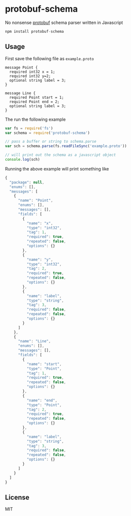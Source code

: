 # protobuf-schema

No nonsense [protobuf](https://code.google.com/p/protobuf/) schema parser written in Javascript

``` js
npm install protobuf-schema
```

## Usage

First save the following file as `example.proto`

```
message Point {
  required int32 x = 1;
  required int32 y=2;
  optional string label = 3;
}

message Line {
  required Point start = 1;
  required Point end = 2;
  optional string label = 3;
}
```

The run the following example

``` js
var fs = require('fs')
var schema = require('protobuf-schema')

// pass a buffer or string to schema.parse
var sch = schema.parse(fs.readFileSync('example.proto'))

// will print out the schema as a javascript object
console.log(sch)
```

Running the above example will print something like

``` js
{
  "package": null,
  "enums": [],
  "messages": [
    {
      "name": "Point",
      "enums": [],
      "messages": [],
      "fields": [
        {
          "name": "x",
          "type": "int32",
          "tag": 1,
          "required": true,
          "repeated": false,
          "options": {}
        },
        {
          "name": "y",
          "type": "int32",
          "tag": 2,
          "required": true,
          "repeated": false,
          "options": {}
        },
        {
          "name": "label",
          "type": "string",
          "tag": 3,
          "required": false,
          "repeated": false,
          "options": {}
        }
      ]
    },
    {
      "name": "Line",
      "enums": [],
      "messages": [],
      "fields": [
        {
          "name": "start",
          "type": "Point",
          "tag": 1,
          "required": true,
          "repeated": false,
          "options": {}
        },
        {
          "name": "end",
          "type": "Point",
          "tag": 2,
          "required": true,
          "repeated": false,
          "options": {}
        },
        {
          "name": "label",
          "type": "string",
          "tag": 3,
          "required": false,
          "repeated": false,
          "options": {}
        }
      ]
    }
  ]
}
```

## License

MIT
